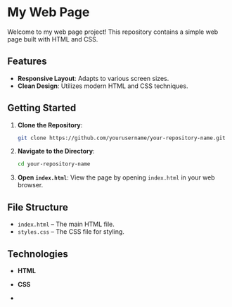 


# My Web Page

Welcome to my web page project! This repository contains a simple web page built with HTML and CSS.

## Features

- **Responsive Layout**: Adapts to various screen sizes.
- **Clean Design**: Utilizes modern HTML and CSS techniques.

## Getting Started

1. **Clone the Repository**:
   ```bash
   git clone https://github.com/yourusername/your-repository-name.git
   ```

2. **Navigate to the Directory**:
   ```bash
   cd your-repository-name
   ```

3. **Open `index.html`**: View the page by opening `index.html` in your web browser.

## File Structure

- `index.html` – The main HTML file.
- `styles.css` – The CSS file for styling.

## Technologies

- **HTML**
- **CSS**



-
